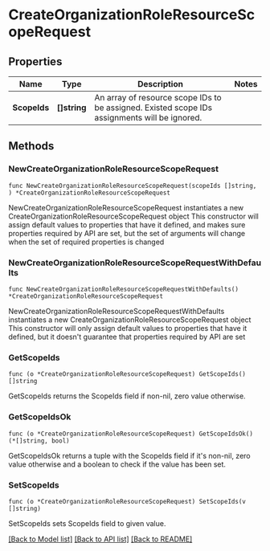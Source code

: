 # CreateOrganizationRoleResourceScopeRequest

## Properties

Name | Type | Description | Notes
------------ | ------------- | ------------- | -------------
**ScopeIds** | **[]string** | An array of resource scope IDs to be assigned. Existed scope IDs assignments will be ignored. | 

## Methods

### NewCreateOrganizationRoleResourceScopeRequest

`func NewCreateOrganizationRoleResourceScopeRequest(scopeIds []string, ) *CreateOrganizationRoleResourceScopeRequest`

NewCreateOrganizationRoleResourceScopeRequest instantiates a new CreateOrganizationRoleResourceScopeRequest object
This constructor will assign default values to properties that have it defined,
and makes sure properties required by API are set, but the set of arguments
will change when the set of required properties is changed

### NewCreateOrganizationRoleResourceScopeRequestWithDefaults

`func NewCreateOrganizationRoleResourceScopeRequestWithDefaults() *CreateOrganizationRoleResourceScopeRequest`

NewCreateOrganizationRoleResourceScopeRequestWithDefaults instantiates a new CreateOrganizationRoleResourceScopeRequest object
This constructor will only assign default values to properties that have it defined,
but it doesn't guarantee that properties required by API are set

### GetScopeIds

`func (o *CreateOrganizationRoleResourceScopeRequest) GetScopeIds() []string`

GetScopeIds returns the ScopeIds field if non-nil, zero value otherwise.

### GetScopeIdsOk

`func (o *CreateOrganizationRoleResourceScopeRequest) GetScopeIdsOk() (*[]string, bool)`

GetScopeIdsOk returns a tuple with the ScopeIds field if it's non-nil, zero value otherwise
and a boolean to check if the value has been set.

### SetScopeIds

`func (o *CreateOrganizationRoleResourceScopeRequest) SetScopeIds(v []string)`

SetScopeIds sets ScopeIds field to given value.



[[Back to Model list]](../README.md#documentation-for-models) [[Back to API list]](../README.md#documentation-for-api-endpoints) [[Back to README]](../README.md)


